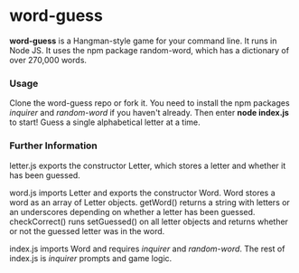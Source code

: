 # word-guess

**word-guess** is a Hangman-style game for your command line. It runs in Node JS. It uses the npm package random-word, which has a dictionary of over 270,000 words.

### Usage

Clone the word-guess repo or fork it. You need to install the npm packages _inquirer_ and _random-word_ if you haven't already. Then enter **node index.js** to start! Guess a single alphabetical letter at a time. 

### Further Information

letter.js exports the constructor Letter, which stores a letter and whether it has been guessed.

word.js imports Letter and exports the constructor Word. Word stores a word as an array of Letter objects. 
  getWord() returns a string with letters or an underscores depending on whether a letter has been guessed.
  checkCorrect() runs setGuessed() on all letter objects and returns whether or not the guessed letter was in the word. 

index.js imports Word and requires _inquirer_ and _random-word_. The rest of index.js is _inquirer_ prompts and game logic. 



